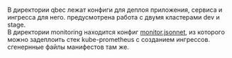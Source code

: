 <br>В директории qbec лежат конфиги для деплоя приложения, сервиса и ингресса для него. предусмотрена работа с двумя кластерами dev и stage.
<br>В директории monitoring находится конфиг [monitor.jsonnet](monitoring/monitor.jsonnet), из которого можно задеплоить стек kube-prometheus с созданием ингрессов. сгенернные файлы манифестов там же.